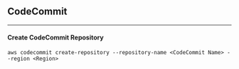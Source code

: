 ## CodeCommit
---
#### Create CodeCommit Repository
```
aws codecommit create-repository --repository-name <CodeCommit Name> --region <Region>
```